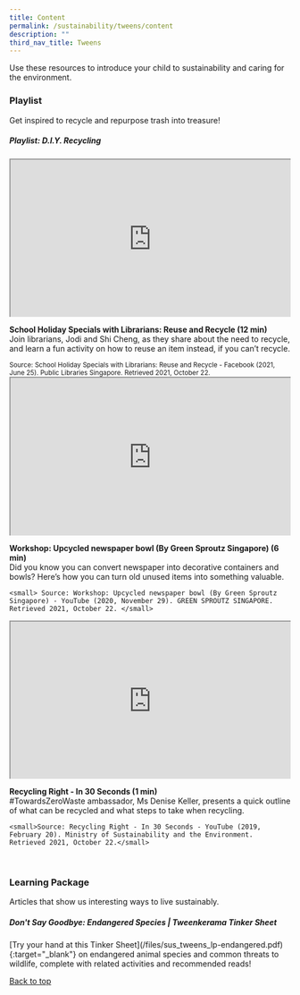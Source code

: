 ```yaml
---
title: Content
permalink: /sustainability/tweens/content
description: ""
third_nav_title: Tweens
---
```

<style type="text/css">
/* Links */
.content a { color: #322987; }
.content a:focus,
.content a:hover { color: #28216c; }

/* Button Outline */
.bp-button { padding-left: 1.5rem; padding-right: 1.5rem; }
.bp-button.is-primary-outline { border: 1px solid #322987; color: #322987; background-color: transparent; text-decoration: none; }
.bp-button.is-primary-outline:focus,
.bp-button.is-primary-outline:hover { border: 1px solid #322987; color: #cff2e8; background-color: #322987; text-decoration: none; }

/* Responsive Iframe */
.responsive-iframe { position: absolute; top: 0; left: 0; bottom: 0; right: 0; width: 100%; height: 100%; }
.responsive-iframe-container { position: relative; overflow: hidden; width: 100%; }
.responsive-iframe-container.ratio-16by9 { padding-top: 56.25%; }
.responsive-iframe-container.ratio-4by3 { padding-top: 75%; }
.responsive-iframe-container.ratio-3by2 { padding-top: 66.66%; }
.responsive-iframe-container.ratio-1by1 { padding-top: 100%; }
	
/* Click Box */
.clickbox { display: block; position: relative; width: 100%; padding-bottom: 56.25%; background-color: transparent; }
.clickbox span { padding: .5rem; }
.clickbox a { position: absolute; display: flex; width: 100%; height: 100%; align-items: center; justify-content: center; font-size: 1.25rem; text-align: center; text-decoration: none; text-transform: uppercase; }
.clickbox a:focus,
.clickbox a:hover { text-decoration: none; }

/* Mint Jade */
.clickbox.is-mint-jade { background-color: #dce5d3; color: #00b794; }
.clickbox.is-mint-jade a { color: #00b794; }
.clickbox.is-mint-jade a:focus,
.clickbox.is-mint-jade a:hover { background-color: #00b794; color: #dce5d3; }	

</style>

Use these resources to introduce your child to sustainability and caring for the environment.

<h3 class="margin--bottom--lg"><b>Playlist</b></h3>
<p>Get inspired to recycle and repurpose trash into treasure!</p>

<h5 class="margin--bottom--lg" id="playlist-recycling"><b>Playlist: D.I.Y. Recycling</b></h5>

<div class="row is-multiline margin--bottom--lg">
  <div class="col is-two-fifths">
    <div class="responsive-iframe-container ratio-16by9">
      <iframe class="responsive-iframe" src="https://www.youtube.com/embed/2gt-czT-YaU"></iframe>
    </div>
  </div>
  <div class="col is-three-fifths">
    <p><b class="has-text-indigo"> School Holiday Specials with Librarians: Reuse and Recycle (12 min) </b><br>
Join librarians, Jodi and Shi Cheng, as they share about the need to recycle, and learn a fun activity on how to reuse an item instead, if you can’t recycle. </p>
   <small>Source: School Holiday Specials with Librarians: Reuse and Recycle - Facebook (2021, June 25). Public Libraries Singapore. Retrieved 2021, October 22.</small>
  </div>
</div>

<div class="row is-multiline margin--bottom--lg">
  <div class="col is-two-fifths">
    <div class="responsive-iframe-container ratio-16by9">
      <iframe class="responsive-iframe" src="https://www.youtube.com/embed/pDQMzJoNcS0"></iframe>
    </div>
  </div>
  <div class="col is-three-fifths">
<p><b class="has-text-indigo"> Workshop: Upcycled newspaper bowl (By Green Sproutz Singapore) (6 min)</b><br>
Did you know you can convert newspaper into decorative containers and bowls? Here’s how you can turn old unused items into something valuable. </p>

    <small> Source: Workshop: Upcycled newspaper bowl (By Green Sproutz Singapore) - YouTube (2020, November 29). GREEN SPROUTZ SINGAPORE. Retrieved 2021, October 22. </small>
  </div>
</div>

<div class="row is-multiline">
  <div class="col is-two-fifths">
    <div class="responsive-iframe-container ratio-16by9">
      <iframe class="responsive-iframe" src="https://www.youtube.com/embed/7dT6-mWYMnk"></iframe>
    </div>
  </div>
  <div class="col is-three-fifths">
    <p><b class="has-text-indigo"> Recycling Right - In 30 Seconds (1 min)</b><br>
#TowardsZeroWaste ambassador, Ms Denise Keller, presents a quick outline of what can be recycled and what steps to take when recycling. </p>

    <small>Source: Recycling Right - In 30 Seconds - YouTube (2019, February 20). Ministry of Sustainability and the Environment. Retrieved 2021, October 22.</small>
  </div>
</div>
<br>


<h3><b>Learning Package</b></h3>
Articles that show us interesting ways to live sustainably.

<h5 class="margin--bottom--lg" id="lp-gardening"><b>Don't Say Goodbye: Endangered Species | Tweenkerama Tinker Sheet</b></h5>
[Try your hand at this Tinker Sheet](/files/sus_tweens_lp-endangered.pdf){:target="_blank"} on endangered animal species and common threats to wildlife, complete with related activities and recommended reads!

<p class="has-text-right margin--top--xl"><a href="#main-content">Back to top</a></p>
